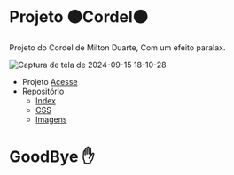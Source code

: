 # Projeto ⚫Cordel⚫
Projeto do Cordel de Milton Duarte, Com um efeito paralax.

![Captura de tela de 2024-09-15 18-10-28](https://github.com/user-attachments/assets/7c134367-d18a-490d-8db1-194df57e1458)

- Projeto [Acesse](https://felipepinheiroregina.github.io/projeto-cordel/index.html)
- Repositório
   - [Index](https://github.com/FelipePinheiroRegina/projeto-cordel/blob/main/index.html)
   - [CSS](https://github.com/FelipePinheiroRegina/projeto-cordel/blob/main/estilo/style.css)
   - [Imagens](https://github.com/FelipePinheiroRegina/projeto-cordel/tree/main/imagens)
# GoodBye ✋
